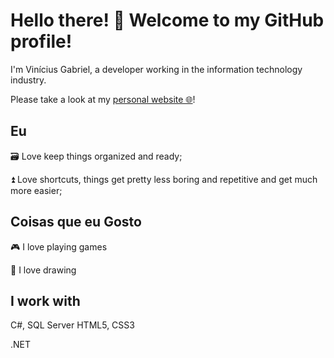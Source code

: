 # Hello there! 👋 Welcome to my GitHub profile!

I'm Vinícius Gabriel, a developer working in the information technology industry.


Please take a look at my [personal website 🌐](https://monambike.github.io)!

## Eu

🗃️ Love keep things organized and ready;

⏫ Love shortcuts, things get pretty less boring and repetitive and get much more easier;

## Coisas que eu Gosto

🎮 I love playing games

🎨 I love drawing

## I work with

C#, SQL Server
HTML5, CSS3

.NET
